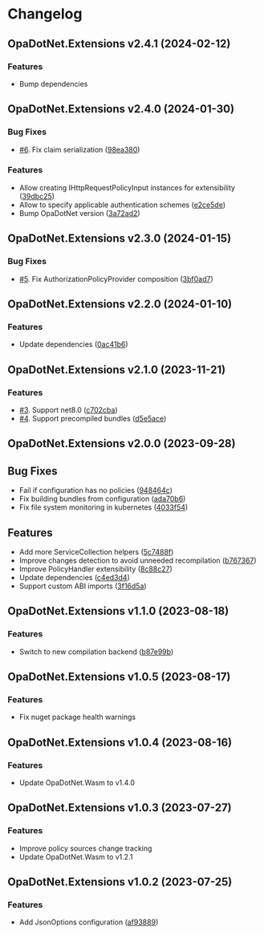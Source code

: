 # Changelog

## OpaDotNet.Extensions v2.4.1 (2024-02-12)

### Features

* Bump dependencies

## OpaDotNet.Extensions v2.4.0 (2024-01-30)

### Bug Fixes

* [#6](https://github.com/me-viper/OpaDotNet.Extensions/issues/6). Fix claim serialization ([98ea380](https://github.com/me-viper/OpaDotNet.Extensions/commit/98ea380f12fd879f876b6215428253bd14ceb8f6))

### Features

* Allow creating IHttpRequestPolicyInput instances for extensibility ([39dbc25](https://github.com/me-viper/OpaDotNet.Extensions/commit/39dbc255d82f5121aab5ad224a605af3e7f24455))
* Allow to specify applicable authentication schemes ([e2ce5de](https://github.com/me-viper/OpaDotNet.Extensions/commit/e2ce5de387fc9bccc5f2b6c84e3068579fd884b5))
* Bump OpaDotNet version ([3a72ad2](https://github.com/me-viper/OpaDotNet.Extensions/commit/3a72ad260338675592f74b1d902715141866e2d0))

## OpaDotNet.Extensions v2.3.0 (2024-01-15)

### Bug Fixes

* [#5](https://github.com/me-viper/OpaDotNet.Extensions/issues/5). Fix AuthorizationPolicyProvider composition ([3bf0ad7](https://github.com/me-viper/OpaDotNet.Extensions/commit/3bf0ad762c2f9a512a7b761cc2f01932ed9c7ab6))

## OpaDotNet.Extensions v2.2.0 (2024-01-10)

### Features

* Update dependencies ([0ac41b6](https://github.com/me-viper/OpaDotNet.Extensions/commit/0ac41b6bcedba9b98901bb735ea2a49cfcd6d568))

## OpaDotNet.Extensions v2.1.0 (2023-11-21)

### Features

* [#3](https://github.com/me-viper/OpaDotNet.Extensions/issues/3). Support net8.0 ([c702cba](https://github.com/me-viper/OpaDotNet.Extensions/commit/c702cba2dc32206612ecd4b5d683f42d03bb078c))
* [#4](https://github.com/me-viper/OpaDotNet.Extensions/issues/4). Support precompiled bundles ([d5e5ace](https://github.com/me-viper/OpaDotNet.Extensions/commit/d5e5ace324234d0cbb05b99830b5e76b3092033a))

## OpaDotNet.Extensions v2.0.0 (2023-09-28)

## Bug Fixes

* Fail if configuration has no policies ([948464c](https://github.com/me-viper/OpaDotNet.Extensions/commit/948464c540c3618f38114f27e94f38c40de2a4f9))
* Fix building bundles from configuration ([ada70b6](https://github.com/me-viper/OpaDotNet.Extensions/commit/ada70b6e0ddc23335409d892acd4228949f5c5e7))
* Fix file system monitoring in kubernetes ([4033f54](https://github.com/me-viper/OpaDotNet.Extensions/commit/4033f545815d3e1429b8275d67afdf65d1f06ec4))

## Features

* Add more ServiceCollection helpers ([5c7488f](https://github.com/me-viper/OpaDotNet.Extensions/commit/5c7488f7ffe83581b53cd3ba3f946986ea539416))
* Improve changes detection to avoid unneeded recompilation ([b767367](https://github.com/me-viper/OpaDotNet.Extensions/commit/b7673672e522a3f43023c1ccf1f54910f051299e))
* Improve PolicyHandler extensibility ([8c88c27](https://github.com/me-viper/OpaDotNet.Extensions/commit/8c88c272332729abe5afe19312ca150a3d8eb1b5))
* Update dependencies ([c4ed3d4](https://github.com/me-viper/OpaDotNet.Extensions/commit/c4ed3d42c42ea3f4298ecb79548cc03936d2d4fb))
* Support custom ABI imports ([3f16d5a](https://github.com/me-viper/OpaDotNet.Extensions/commit/3f16d5abd851a53f47bd847153b7d25ebb6817e6))

## OpaDotNet.Extensions v1.1.0 (2023-08-18)

### Features

* Switch to new compilation backend ([b87e99b](https://github.com/me-viper/OpaDotNet.Extensions/commit/b87e99bd025cf271a03519112ed636b8a895f7e6))

## OpaDotNet.Extensions v1.0.5 (2023-08-17)

### Features

* Fix nuget package health warnings

## OpaDotNet.Extensions v1.0.4 (2023-08-16)

### Features

* Update OpaDotNet.Wasm to v1.4.0

## OpaDotNet.Extensions v1.0.3 (2023-07-27)

### Features

* Improve policy sources change tracking
* Update OpaDotNet.Wasm to v1.2.1

## OpaDotNet.Extensions v1.0.2 (2023-07-25)

### Features

* Add JsonOptions configuration ([af93889](https://github.com/me-viper/OpaDotNet.Extensions/commit/af93889905d96be1b5b4ecdd783b3258b2aa4376))